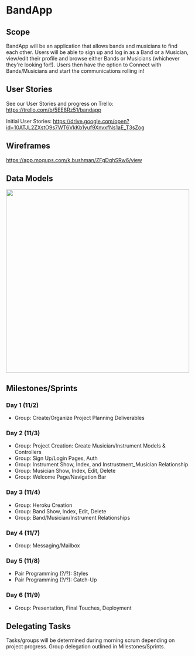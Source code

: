 # BandApp
## Scope
BandApp will be an application that allows bands and musicians to find each other. Users will be able to sign up and log in as a Band or a Musician, view/edit their profile and browse either Bands or Musicians (whichever they're looking for!). Users then have the option to Connect with Bands/Musicians and start the communications rolling in! 
## User Stories
See our User Stories and progress on Trello: https://trello.com/b/5EE8Rz51/bandapp

Initial User Stories: https://drive.google.com/open?id=10ATJL2ZXstO9s7WT6VkKb1yuf9XnvxfNs1aE_T3sZog
## Wireframes
https://app.moqups.com/k.bushman/ZFgDqhSRw6/view

## Data Models
<img src='https://lh3.googleusercontent.com/-4JsB928H8YxlR5l1Ygq7fH91-x85i7k0s4WZCDCTS86Jkw4BGCUbop_55InkZQl_zC13FbQUCAtfe3jhs1lwICzQCQl779iA56DVWxOIq-MLgV9qS5FK1JSdqh2Gz0P3O1Hqw8hnDLCKnDkqILgmM9x2mNKzTRdFLVVyYBcI7y_wY6M8hywiB_sKQFe_erjww24IrNV11GuOl-Qb6yDkIwWcIdDtMbHO8pZR1WHnsI5ZvgmBezugeeFgvgOkdPqfRBgIh-Vatq_yTjgaBCXthWvJ0TBSz1Fr3aKhMkENiCbT5AOX5TK2r2YNq6CHbCm7ENNnzyD-0ltDOrzTN68CGmHMtfeAo3WgCOzwsUV5sTJAWjuXPp44eDN90HMCAsjkYBV-aOZnr1V8BbOXETK1W8X5PBojGnIZ1snaqlalijXI8L_WN6VAI-xaa6OgYEGM63494uMx4mq7N0v0EK2OcJ8_H9B4g6SYmctEdJrT5kcHyMEwysdie7Ha8VWzOOq2kt1r5LCB-Et40279hNxQSlhS4ZTb1Gvj9EM73zp9a-qsmDIphAp-whngbqwKOGaDjUYVqE0=w2554-h1398' height='500'>

## Milestones/Sprints

### Day 1 (11/2)
- Group: Create/Organize Project Planning Deliverables

### Day 2 (11/3)
- Group: Project Creation: Create Musician/Instrument Models & Controllers
- Group: Sign Up/Login Pages, Auth
- Group: Instrument Show, Index, and Instrustment_Musician Relationship
- Group: Musician Show, Index, Edit, Delete
- Group: Welcome Page/Navigation Bar

### Day 3 (11/4)
- Group: Heroku Creation
- Group: Band Show, Index, Edit, Delete
- Group: Band/Musician/Instrument Relationships

### Day 4 (11/7)
- Group: Messaging/Mailbox

### Day 5 (11/8)
- Pair Programming (?/?): Styles
- Pair Programming (?/?): Catch-Up

### Day 6 (11/9)
- Group: Presentation, Final Touches, Deployment

## Delegating Tasks

Tasks/groups will be determined during morning scrum depending on project progress. Group delegation outlined in Milestones/Sprints.
